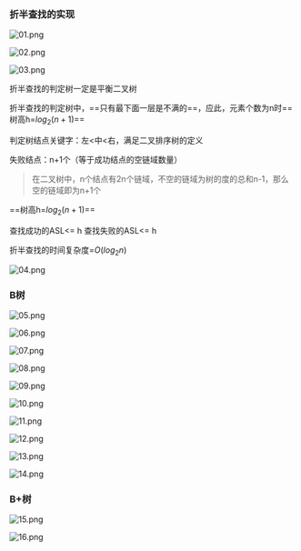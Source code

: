 ### 折半查找的实现

![01.png](https://github.com/katoluo/DataStructures/raw/master/chapter_07/images/01.png)



![02.png](https://github.com/katoluo/DataStructures/raw/master/chapter_07/images/02.png)



![03.png](https://github.com/katoluo/DataStructures/raw/master/chapter_07/images/03.png)

折半查找的判定树一定是平衡二叉树

折半查找的判定树中，==只有最下面一层是不满的==，应此，元素个数为n时==树高h\=$log_2{(n+1)}$==

判定树结点关键字：左<中<右，满足二叉排序树的定义

失败结点：n+1个（等于成功结点的空链域数量）

> 在二叉树中，n个结点有2n个链域，不空的链域为树的度的总和n-1，那么空的链域即为n+1个



==树高h\=$log_2{(n+1)}$==

查找成功的ASL<= h      查找失败的ASL<= h

折半查找的时间复杂度=$O(log_2{n})$ 



![04.png](https://github.com/katoluo/DataStructures/raw/master/chapter_07/images/04.png)



### B树

![05.png](https://github.com/katoluo/DataStructures/raw/master/chapter_07/images/05.png)



![06.png](https://github.com/katoluo/DataStructures/raw/master/chapter_07/images/06.png)



![07.png](https://github.com/katoluo/DataStructures/raw/master/chapter_07/images/07.png)



![08.png](https://github.com/katoluo/DataStructures/raw/master/chapter_07/images/08.png)



![09.png](https://github.com/katoluo/DataStructures/raw/master/chapter_07/images/09.png)



![10.png](https://github.com/katoluo/DataStructures/raw/master/chapter_07/images/10.png)



![11.png](https://github.com/katoluo/DataStructures/raw/master/chapter_07/images/11.png)



![12.png](https://github.com/katoluo/DataStructures/raw/master/chapter_07/images/12.png)



![13.png](https://github.com/katoluo/DataStructures/raw/master/chapter_07/images/13.png)



![14.png](https://github.com/katoluo/DataStructures/raw/master/chapter_07/images/14.png)



### B+树

![15.png](https://github.com/katoluo/DataStructures/raw/master/chapter_07/images/15.png)



![16.png](https://github.com/katoluo/DataStructures/raw/master/chapter_07/images/16.png)





